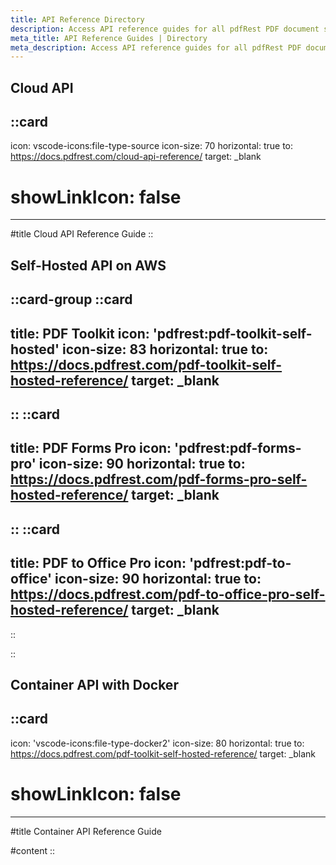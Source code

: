 ```yaml
---
title: API Reference Directory
description: Access API reference guides for all pdfRest PDF document solutions products.
meta_title: API Reference Guides | Directory
meta_description: Access API reference guides for all pdfRest PDF document solutions products.
---
```


## Cloud API
::card
---
icon: vscode-icons:file-type-source
icon-size: 70
horizontal: true
to: https://docs.pdfrest.com/cloud-api-reference/
target: _blank
# showLinkIcon: false
---

#title
Cloud API Reference Guide
::

## Self-Hosted API on AWS
::card-group
  ::card
  ---
  title: PDF Toolkit
  icon: 'pdfrest:pdf-toolkit-self-hosted'
  icon-size: 83
  horizontal: true
  to: https://docs.pdfrest.com/pdf-toolkit-self-hosted-reference/
  target: _blank
  ---
  ::
  ::card
  ---
  title: PDF Forms Pro
  icon: 'pdfrest:pdf-forms-pro'
  icon-size: 90
  horizontal: true
  to: https://docs.pdfrest.com/pdf-forms-pro-self-hosted-reference/
  target: _blank
  ---
  ::
  ::card
  ---
  title: PDF to Office Pro
  icon: 'pdfrest:pdf-to-office'
  icon-size: 90
  horizontal: true
  to: https://docs.pdfrest.com/pdf-to-office-pro-self-hosted-reference/
  target: _blank
  ---
  ::

::

## Container API with Docker
::card
---
icon: 'vscode-icons:file-type-docker2'
icon-size: 80
horizontal: true
to: https://docs.pdfrest.com/pdf-toolkit-self-hosted-reference/
target: _blank
# showLinkIcon: false
---

#title
Container API Reference Guide

#content
::
